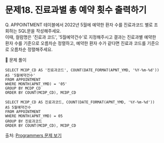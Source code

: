 # 문제18. 진료과별 총 예약 횟수 출력하기

Q. APPOINTMENT 테이블에서 2022년 5월에 예약한 환자 수를 진료과코드 별로 조회하는 SQL문을 작성해주세요. <br>
이때, 컬럼명은 '진료과 코드', '5월예약건수'로 지정해주시고 결과는 진료과별 예약한 환자 수를 기준으로 오름차순 정렬하고, 예약한 환자 수가 같다면 진료과 코드를 기준으로 오름차순 정렬해주세요.

🔑 문제 풀이
```mysql
SELECT MCDP_CD AS '진료과코드', COUNT(DATE_FORMAT(APNT_YMD, '%Y-%m-%d')) AS '5월예약건수'
FROM APPOINTMENT 
WHERE MONTH(APNT_YMD) = '05'
GROUP BY MCDP_CD
ORDER BY COUNT(MCDP_CD), MCDP_CD
```

```mysql
SELECT MCDP_CD AS 진료과코드, COUNT(DATE_FORMAT(APNT_YMD, '%Y-%m-%d')) AS 5월예약건수
FROM APPOINTMENT 
WHERE MONTH(APNT_YMD) = 05
GROUP BY 진료과코드
ORDER BY COUNT(MCDP_CD), MCDP_CD
```

출처: [Programmers 문제 보기](https://school.programmers.co.kr/learn/courses/30/lessons/132202)
